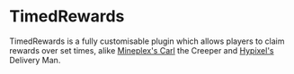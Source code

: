 # TimedRewards

TimedRewards is a fully customisable plugin which allows players to claim rewards over set times, alike [Mineplex's Carl](http://mineplex.com/) the Creeper and [Hypixel's](https://hypixel.net/threads/special-delivery-the-delivery-man-has-come.311298/) Delivery Man.
